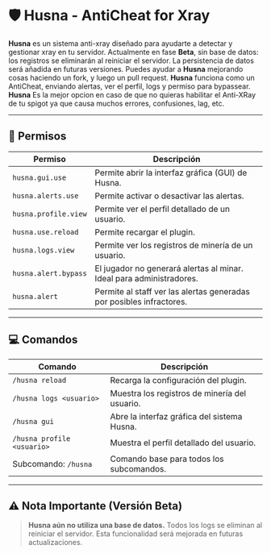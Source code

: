 # 🛡️ Husna - AntiCheat for Xray

**Husna** es un sistema anti-xray diseñado para ayudarte a detectar y gestionar xray en tu servidor. Actualmente en fase **Beta**, sin base de datos: los registros se eliminarán al reiniciar el servidor. La persistencia de datos será añadida en futuras versiones.
Puedes ayudar a **Husna** mejorando cosas haciendo un fork, y luego un pull request. **Husna** funciona como un AntiCheat, enviando alertas, ver el perfil, logs y permiso para bypassear.
**Husna** Es la mejor opcion en caso de que no quieras habilitar el Anti-XRay de tu spigot ya que causa muchos errores, confusiones, lag, etc.

---

## 📜 Permisos

| Permiso              | Descripción                                                          |
| -------------------- | -------------------------------------------------------------------- |
| `husna.gui.use`      | Permite abrir la interfaz gráfica (GUI) de Husna.                    |
| `husna.alerts.use`   | Permite activar o desactivar las alertas.                            |
| `husna.profile.view` | Permite ver el perfil detallado de un usuario.                       |
| `husna.use.reload`   | Permite recargar el plugin.                                          |
| `husna.logs.view`    | Permite ver los registros de minería de un usuario.                  |
| `husna.alert.bypass` | El jugador no generará alertas al minar. Ideal para administradores. |
| `husna.alert`        | Permite al staff ver las alertas generadas por posibles infractores. |

---

## 💻 Comandos

| Comando                    | Descripción                                   |
| -------------------------- | --------------------------------------------- |
| `/husna reload`            | Recarga la configuración del plugin.          |
| `/husna logs <usuario>`    | Muestra los registros de minería del usuario. |
| `/husna gui`               | Abre la interfaz gráfica del sistema Husna.   |
| `/husna profile <usuario>` | Muestra el perfil detallado del usuario.      |
| Subcomando: `/husna`       | Comando base para todos los subcomandos.      |

---

## ⚠️ Nota Importante (Versión Beta)

> **Husna aún no utiliza una base de datos.**
> Todos los logs se eliminan al reiniciar el servidor.
> Esta funcionalidad será mejorada en futuras actualizaciones.
